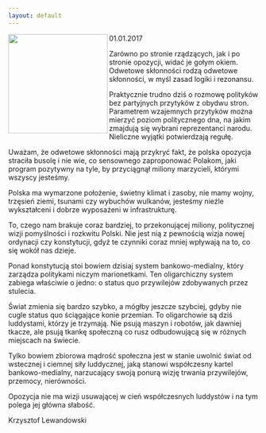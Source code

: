 ```yaml
---
layout: default
---
```

<img src="{{site.baseurl}}\articles\pictures\465.luddysci.jpg"  align="left" width="200"><!--233-->
<p>01.01.2017</p>
<p>Zarówno po stronie rządzących, jak i po stronie opozycji, widać je gołym okiem. Odwetowe skłonności rodzą odwetowe skłonności, w myśl zasad logiki i rezonansu.</p>
<p>Praktycznie trudno dziś o rozmowę polityków bez partyjnych przytyków z obydwu stron. Parametrem wzajemnych przytyków można mierzyć poziom politycznego dna, na jakim zmajdują się wybrani reprezentanci narodu. Nieliczne wyjątki potwierdzają regułę.</p>
<p>Uważam, że odwetowe skłonności mają przykryć fakt, że polska opozycja straciła busolę i nie wie, co sensownego zaproponować Polakom, jaki program pozytywny na tyle, by przyciągnął miliony marzycieli, którymi wszyscy jesteśmy.</p>
<p>Polska ma wymarzone położenie, świetny klimat i zasoby, nie mamy wojny, trzęsień ziemi, tsunami czy wybuchów wulkanów, jesteśmy nieźle wykształceni i dobrze wyposażeni w infrastrukturę.</p>
<p>To, czego nam brakuje coraz bardziej, to przekonującej miliony, politycznej wizji pomyślności i rozkwitu Polski. Nie jest nią z pewnością wizja nowej ordynacji czy konstytucji, gdyż te czynniki coraz mniej wpływają na to, co się wokół nas dzieje.</p>
<p>Ponad konstytucją stoi bowiem dzisiaj system bankowo-medialny, który zarządza politykami niczym marionetkami. Ten oligarchiczny system zabiega właściwie o jedno: o status quo przywilejów zdobywanych przez stulecia.</p>
<p>Świat zmienia się bardzo szybko, a mógłby jeszcze szybciej, gdyby nie cugle status quo ściągające konie przemian. To oligarchowie są dziś luddystami, którzy je trzymają. Nie psują maszyn i robotów, jak dawniej tkacze, ale psują tkankę społeczną co rusz odbudowującą się w różnych miejscach na świecie.</p>
<p>Tylko bowiem zbiorowa mądrość społeczna jest w stanie uwolnić świat od wstecznej i ciemnej siły luddycznej, jaką stanowi współczesny kartel bankowo-medialny, narzucający swoją ponurą wizję trwania przywilejów, przemocy, nierówności.</p>
<p>Opozycja nie ma wizji usuwającej w cień współczesnych luddystów i na tym polega jej główna słabość.</p>
<p>Krzysztof Lewandowski</p>